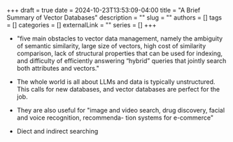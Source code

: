 +++ 
draft = true
date = 2024-10-23T13:53:09-04:00
title = "A Brief Summary of Vector Databases"
description = ""
slug = ""
authors = []
tags = []
categories = []
externalLink = ""
series = []
+++

-  "five main obstacles to vector data management, namely the
ambiguity of semantic similarity, large size of vectors, high cost of similarity comparison, lack of structural properties that
can be used for indexing, and difficulty of efficiently answering “hybrid” queries that jointly search both attributes and vectors."

- The whole world is all about LLMs and data is typically unstructured. This calls for new databases, and vector databases are perfect for the job.

- They are also useful for "image and video search, drug discovery, facial and voice recognition, recommenda-
tion systems for e-commerce"

- Diect and indirect searching